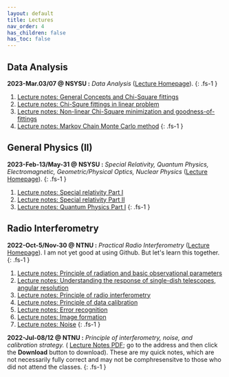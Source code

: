 ```yaml
---
layout: default
title: Lectures
nav_order: 4
has_children: false
has_toc: false
---
```


## Data Analysis

**2023-Mar.03/07 @ NSYSU :** *Data Analysis*
([Lecture Homepage](https://github.com/baobabyoo/Lecture_DataAnalysis)).
{: .fs-1 }

1. [Lecture notes: General Concepts and Chi-Square fittings](https://github.com/baobabyoo/Lecture_DataAnalysis/blob/main/lecture_notes/DataAnalysis_part1.pdf)
2. [Lecture notes: Chi-Squre fittings in linear problem](https://github.com/baobabyoo/Lecture_DataAnalysis/blob/main/lecture_notes/DataAnalysis_part2.pdf)
3. [Lecture notes: Non-linear Chi-Square minimization and goodness-of-fittings](https://github.com/baobabyoo/Lecture_DataAnalysis/blob/main/lecture_notes/DataAnalysis_part3.pdf)
4. [Lecture notes: Markov Chain Monte Carlo method](https://github.com/baobabyoo/Lecture_DataAnalysis/blob/main/lecture_notes/DataAnalysis_part4.pdf)
{: .fs-1 }

## General Physics (II)

**2023-Feb-13/May-31 @ NSYSU :** *Special Relativity, Quantum Physics, Electromagnetic, Geometric/Physical Optics, Nuclear Physics* ([Lecture Homepage](https://github.com/baobabyoo/Lecture_GeneralPhysics_2023Feb)).
{: .fs-1 }

1. [Lecture notes: Special relativity Part I](https://github.com/baobabyoo/Lecture_GeneralPhysics_2023Feb/blob/master/lecture_notes/SpecialRelativity_part1.pdf)
2. [Lecture notes: Special relativity Part II](https://github.com/baobabyoo/Lecture_GeneralPhysics_2023Feb/blob/master/lecture_notes/SpecialRelativity_part2.pdf)
3. [Lecture notes: Quantum Physics Part I](https://github.com/baobabyoo/Lecture_GeneralPhysics_2023Feb/blob/master/lecture_notes/QuantumPhysics_part1.pdf)
{: .fs-1 }

## Radio Interferometry

**2022-Oct-5/Nov-30 @ NTNU :** *Practical Radio Interferometry* ([Lecture Homepage](https://github.com/baobabyoo/Lecture_RadioInterferometry_2022Oct)). I am not yet good at using Github. But let's learn this together.
{: .fs-1 }

1. [Lecture notes: Principle of radiation and basic observational parameters](https://github.com/baobabyoo/Lecture_RadioInterferometry_2022Oct/blob/main/lecture_notes/RadioAstronomy_2022Oct_lecture1_NTNU.pdf)
2. [Lecture notes: Understanding the response of single-dish telescopes, angular resolution](https://github.com/baobabyoo/Lecture_RadioInterferometry_2022Oct/blob/main/lecture_notes/RadioAstronomy_2022Oct_lecture2_NTNU.pdf)
3. [Lecture notes: Principle of radio interferometry](https://github.com/baobabyoo/Lecture_RadioInterferometry_2022Oct/blob/main/lecture_notes/RadioAstronomy_2022Oct_lecture3_NTNU.pdf)
4. [Lecture notes: Principle of data calibration](https://github.com/baobabyoo/Lecture_RadioInterferometry_2022Oct/blob/main/lecture_notes/RadioAstronomy_2022Oct_lecture4_NTNU.pdf)
5. [Lecture notes: Error recognition](https://github.com/baobabyoo/Lecture_RadioInterferometry_2022Oct/blob/main/lecture_notes/RadioAstronomy_2022Oct_lecture5_NTNU.pdf)
6. [Lecture notes: Image formation](https://github.com/baobabyoo/Lecture_RadioInterferometry_2022Oct/blob/main/lecture_notes/RadioAstronomy_2022Oct_lecture6_NTNU.pdf)
7. [Lecture notes: Noise](https://github.com/baobabyoo/Lecture_RadioInterferometry_2022Oct/blob/main/lecture_notes/RadioAstronomy_2022Oct_lecture7_NTNU.pdf)
{: .fs-1 }

**2022-Jul-08/12 @ NTNU :** *Principle of interferometry, noise, and calibration strategy.* ( [Lecture Notes PDF](https://github.com/baobabyoo/baobabyoo.github.io/blob/main/pages/files/lecture_notes/2022/Radio_interferometry_2022Jul.pdf); go to the address and then click the **Download** button to download). These are my quick notes, which are not necessarily fully correct and may not be comphresensitve to those who did not attend the classes.
{: .fs-1 }
